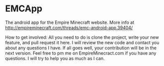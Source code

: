 # EMCApp
The android app for the Empire Minecraft website. More info at http://empireminecraft.com/threads/emc-android-app.39404/

How to get involved:
All you need to do is clone the project, write your new feature, and pull request it here. I will review the new code and contact you about any questions I have. If all goes well, your contribution will be in the next version. Feel free to pm me on EmpireMinecract.com if you have any questions. I will try to help you as much as I can. 
